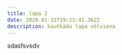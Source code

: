 ```yaml
---
title: lapa 2
date: 2020-01-31T19:23:41.362Z
description: kautkāda lapa vēlviena
---
```

sdasfsvsdv
